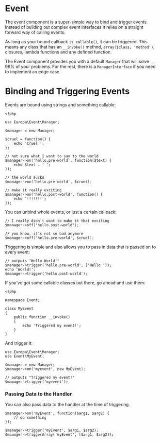 Event
=====

The event component is a super-simple way to bind and trigger events. Instead of building out complex event interfaces it relies on a straight forward way of calling events.

As long as your bound callback `is_callable()`, it can be triggered. This means any class that has an `__invoke()` method, `array($class, 'method')`, closures, lambda functions and any defined function.

The Event component provides you with a default `Manager` that will solve 99% of your problems. For the rest, there is a `ManagerInterface` if you need to implement an edge case.

Binding and Triggering Events
=============================

Events are bound using strings and something callable:

    <?php

    use Europa\Event\Manager;

    $manager = new Manager;

    $cruel = function() {
        echo 'Cruel ';
    };

    // not sure what I want to say to the world
    $manager->on('hello.pre-world', function($text) {
        echo $text . ' ';
    });

    // the world sucks
    $manager->on('hello.pre-world', $cruel);

    // make it really exciting
    $manager->on('hello.post-world', function() {
        echo '!!!!!!!';
    });

You can unbind whole events, or just a certain callback:

    // I really didn't want to make it that exciting
    $manager->off('hello.post-world');

    // you know, it's not so bad anymore
    $manager->off('hello.pre-world', $cruel);

Triggering is simple and also allows you to pass in data that is passed on to every event:

    // outputs "Hello World!"
    $manager->trigger('hello.pre-world', ['Hello ']);
    echo 'World!';
    $manager->trigger('hello.post-world');

If you've got some callable classes out there, go ahead and use them:

    <?php

    namespace Event;

    class MyEvent
    {
        public function __invoke()
        {
            echo 'Triggered my event!';
        }
    }

And trigger it:

    use Europa\Event\Manager;
    use Event\MyEvent;

    $manager = new Manager;
    $manager->on('myevent', new MyEvent);

    // outputs "Triggered my event!"
    $manager->trigger('myevent');

### Passing Data to the Handler

You can also pass data to the handler at the time of triggering.

    $manager->on('myEvent', function($arg1, $arg2) {
        // do something
    });

    $manager->trigger('myEvent', $arg1, $arg2);
    $maanger->triggerArray('myEvent', [$arg1, $arg2]);